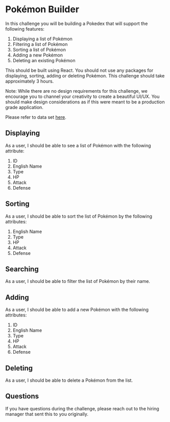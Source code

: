 # Pokémon Builder
In this challenge you will be building a Pokedex that will support the following features:
1. Displaying a list of Pokémon
2. Filtering a list of Pokémon
3. Sorting a list of Pokémon
4. Adding a new Pokémon
5. Deleting an existing Pokémon

This should be built using React. You should not use any packages for displaying, sorting, adding or deleting Pokémon. This challenge should take approximately 3 hours.

Note: While there are no design requirements for this challenge, we encourage you to channel your creativity to create a beautiful UI/UX. You should make design considerations as if this were meant to be a production grade application.

Please refer to data set [here](pokedex.json).

## Displaying
As a user, I should be able to see a list of Pokémon with the following attribute:
1. ID
2. English Name
3. Type
4. HP
5. Attack
6. Defense

## Sorting
As a user, I should be able to sort the list of Pokémon by the following attributes:
1. English Name
2. Type
3. HP
4. Attack
5. Defense

## Searching
As a user, I should be able to filter the list of Pokémon by their name.

## Adding
As a user, I should be able to add a new Pokémon with the following attributes:
1. ID
2. English Name
3. Type
4. HP
5. Attack
6. Defense

## Deleting
As a user, I should be able to delete a Pokémon from the list.

## Questions
If you have questions during the challenge, please reach out to the hiring manager that sent this to you originally.


